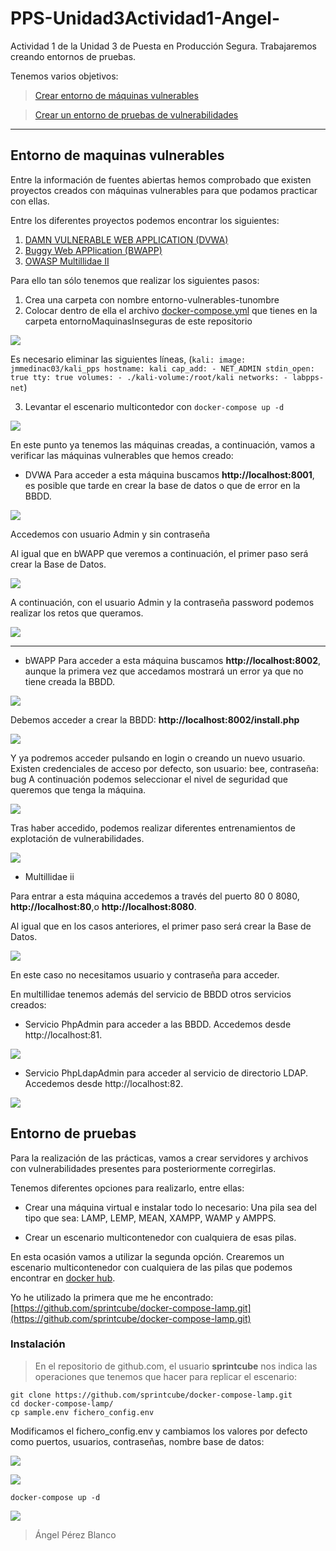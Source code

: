 # PPS-Unidad3Actividad1-Angel-

Actividad 1 de la Unidad 3 de Puesta en Producción Segura. Trabajaremos creando entornos de pruebas.

Tenemos varios objetivos:

> [Crear entorno de máquinas vulnerables](#Entorno-de-maquinas-vulnerables)

> [Crear un entorno de pruebas de vulnerabilidades](#Entorno-de-pruebas)

---
## Entorno de maquinas vulnerables

Entre la información de fuentes abiertas hemos comprobado que existen proyectos creados con máquinas vulnerables para que podamos practicar con ellas.


Entre los diferentes proyectos podemos encontrar los siguientes:

1. [DAMN VULNERABLE WEB APPLICATION \(DVWA\)](https://github.com/digininja/DVWA/blob/master/README.es.md) 
2. [Buggy Web APPlication \(BWAPP\)](http://www.itsecgames.com/) 
3. [OWASP Multillidae II](https://owasp.org/www-project-mutillidae-ii/)

Para ello tan sólo tenemos que realizar los siguientes pasos:

1. Crea una carpeta con nombre entorno-vulnerables-tunombre
2. Colocar dentro de ella el archivo [docker-compose.yml](./entornoMaquinasInseguras/docker-compose.yml) que tienes en la carpeta entornoMaquinasInseguras de este repositorio

![](Images/img1.png)

Es necesario eliminar las siguientes líneas, (```kali:
    image: jmmedinac03/kali_pps
    hostname: kali
    cap_add:
      - NET_ADMIN
    stdin_open: true
    tty: true
    volumes:
      - ./kali-volume:/root/kali
    networks:
      - labpps-net```)
  
3. Levantar el escenario multicontedor con `docker-compose up -d`

![](Images/img2.png)


En este punto ya tenemos las máquinas creadas, a continuación, vamos a verificar las máquinas vulnerables que hemos creado:

- DVWA
Para acceder a esta máquina buscamos __http://localhost:8001__, es posible que tarde en crear la base de datos o que de error en la BBDD.

![](Images/img6.png)

Accedemos con usuario Admin y sin contraseña

Al igual que en bWAPP que veremos a continuación, el primer paso será crear la Base de Datos.

![](Images/img7.png)

A continuación, con el usuario Admin y la contraseña password podemos realizar los retos que queramos.

![](Images/img8.png)

---

- bWAPP
Para acceder a esta máquina buscamos __http://localhost:8002__, aunque la primera vez que accedamos mostrará un error ya que no tiene creada la BBDD.

![](Images/img9.png)


Debemos acceder a crear la BBDD: __http://localhost:8002/install.php__

![](Images/img10.png)

Y ya podremos acceder pulsando en login o creando un nuevo usuario. 
Existen credenciales de acceso por defecto, son usuario: bee, contraseña: bug
A continuación podemos seleccionar el nivel de seguridad que queremos que tenga la máquina.

![](Images/img11.png)

Tras haber accedido, podemos realizar diferentes entrenamientos de explotación de vulnerabilidades.

![](Images/img12.png)


- Multillidae ii

Para entrar a esta máquina accedemos a través del puerto 80 0 8080, __http://localhost:80__,o __http://localhost:8080__.

Al igual que en los casos anteriores, el primer paso será crear la Base de Datos.

![](Images/img5.png)

En este caso no necesitamos usuario y contraseña para acceder.

En multillidae tenemos además del servicio de BBDD otros servicios creados:

* Servicio PhpAdmin para acceder a las BBDD.
  Accedemos desde http://localhost:81. 

![](Images/img3.png)

* Servicio PhpLdapAdmin para acceder al servicio de directorio LDAP.
  Accedemos desde http://localhost:82. 

![](Images/img4.png)

    
## Entorno de pruebas

Para la realización de las prácticas, vamos a crear servidores y archivos con vulnerabilidades presentes para posteriormente corregirlas.

Tenemos diferentes opciones para realizarlo, entre ellas:

- Crear una máquina virtual e instalar todo lo necesario: Una pila sea del tipo que sea: LAMP, LEMP, MEAN, XAMPP, WAMP y AMPPS.

- Crear un escenario multicontenedor con cualquiera de esas pilas.

En esta ocasión vamos a utilizar la segunda opción. Crearemos un escenario multicontenedor con cualquiera de las pilas que podemos encontrar en [docker hub](https://hub.docker.com). 

Yo he utilizado la primera que me he encontrado:[https://github.com/sprintcube/docker-compose-lamp.git](https://github.com/sprintcube/docker-compose-lamp.git)


### Instalación
> En el repositorio de github.com, el usuario __sprintcube__ nos indica las operaciones que tenemos que hacer para replicar el escenario:

```shell
git clone https://github.com/sprintcube/docker-compose-lamp.git
cd docker-compose-lamp/
cp sample.env fichero_config.env
```

Modificamos el fichero_config.env y cambiamos los valores por defecto como puertos, usuarios, contraseñas, nombre base de datos:

![](Images/img15.png)

![](Images/img14.png)


```
docker-compose up -d
```

![](Images/img16.png)











> Ángel Pérez Blanco
